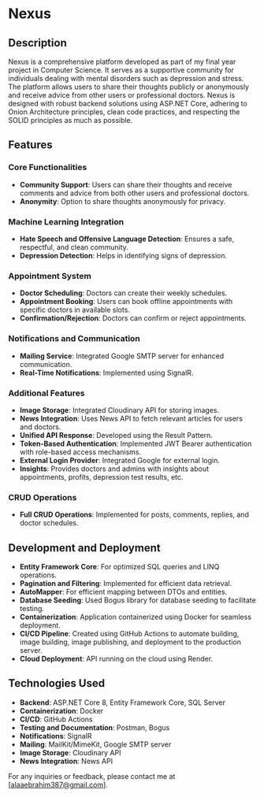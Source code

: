 # Nexus

## Description
Nexus is a comprehensive platform developed as part of my final year project in Computer Science. It serves as a supportive community for individuals dealing with mental disorders such as depression and stress. The platform allows users to share their thoughts publicly or anonymously and receive advice from other users or professional doctors. Nexus is designed with robust backend solutions using ASP.NET Core, adhering to Onion Architecture principles, clean code practices, and respecting the SOLID principles as much as possible.

## Features

### Core Functionalities
- **Community Support**: Users can share their thoughts and receive comments and advice from both other users and professional doctors.
- **Anonymity**: Option to share thoughts anonymously for privacy.

### Machine Learning Integration
- **Hate Speech and Offensive Language Detection**: Ensures a safe, respectful, and clean community.
- **Depression Detection**: Helps in identifying signs of depression.

### Appointment System
- **Doctor Scheduling**: Doctors can create their weekly schedules.
- **Appointment Booking**: Users can book offline appointments with specific doctors in available slots.
- **Confirmation/Rejection**: Doctors can confirm or reject appointments.

### Notifications and Communication
- **Mailing Service**: Integrated Google SMTP server for enhanced communication.
- **Real-Time Notifications**: Implemented using SignalR.

### Additional Features
- **Image Storage**: Integrated Cloudinary API for storing images.
- **News Integration**: Uses News API to fetch relevant articles for users and doctors.
- **Unified API Response**: Developed using the Result Pattern.
- **Token-Based Authentication**: Implemented JWT Bearer authentication with role-based access mechanisms.
- **External Login Provider**: Integrated Google for external login.
- **Insights**: Provides doctors and admins with insights about appointments, profits, depression test results, etc.

### CRUD Operations
- **Full CRUD Operations**: Implemented for posts, comments, replies, and doctor schedules.

## Development and Deployment
- **Entity Framework Core**: For optimized SQL queries and LINQ operations.
- **Pagination and Filtering**: Implemented for efficient data retrieval.
- **AutoMapper**: For efficient mapping between DTOs and entities.
- **Database Seeding**: Used Bogus library for database seeding to facilitate testing.
- **Containerization**: Application containerized using Docker for seamless deployment.
- **CI/CD Pipeline**: Created using GitHub Actions to automate building, image building, image publishing, and deployment to the production server.
- **Cloud Deployment**: API running on the cloud using Render.

## Technologies Used
- **Backend**: ASP.NET Core 8, Entity Framework Core, SQL Server
- **Containerization**: Docker
- **CI/CD**: GitHub Actions
- **Testing and Documentation**: Postman, Bogus
- **Notifications**: SignalR
- **Mailing**: MailKit/MimeKit, Google SMTP server
- **Image Storage**: Cloudinary API
- **News Integration**: News API

For any inquiries or feedback, please contact me at [alaaebrahim387@gmail.com].
